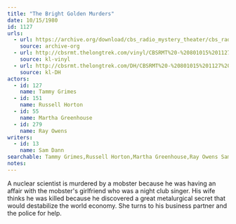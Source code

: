 ```yaml
---
title: "The Bright Golden Murders"
date: 10/15/1980
id: 1127
urls: 
  - url: https://archive.org/download/cbs_radio_mystery_theater/cbs_radio_mystery_theater-1101-1150.zip/cbs_radio_mystery_theater-1101-1150%2Fcbsrmt_1127_the_bright_golden_murders.mp3
    source: archive-org
  - url: http://cbsrmt.thelongtrek.com/vinyl/CBSRMT%20-%20801015%201127%20The%20Bright%20Golden%20Murders_afrts.mp3
    source: kl-vinyl
  - url: http://cbsrmt.thelongtrek.com/DH/CBSRMT%20-%20801015%201127%20The%20Bright%20Golden%20Murders_dh.mp3
    source: kl-DH
actors:  
  - id: 127
    name: Tammy Grimes  
  - id: 151
    name: Russell Horton  
  - id: 55
    name: Martha Greenhouse  
  - id: 279
    name: Ray Owens
writers:  
  - id: 13
    name: Sam Dann
searchable: Tammy Grimes,Russell Horton,Martha Greenhouse,Ray Owens Sam Dann
notes:  
---
```

A nuclear scientist is murdered by a mobster because he was having an affair with the mobster's girlfriend who was a night club singer. His wife thinks he was killed because he discovered a great metalurgical secret that would destabilize the world economy. She turns to his business partner and the police for help.